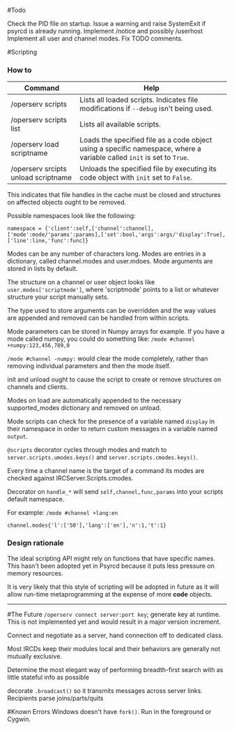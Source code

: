 #Todo

Check the PID file on startup. Issue a warning and raise SystemExit if psyrcd is already running.
Implement /notice and possibly /userhost
Implement all user and channel modes.
Fix TODO comments.

#Scripting

### How to
| Command       | Help              |
| ------------- |-------------|
| /operserv scripts                   | Lists all loaded scripts. Indicates file modifications if `--debug` isn't being used. |
| /operserv scripts list              | Lists all available scripts.      |
| /operserv load scriptname           | Loads the specified file as a code object using a specific namespace, where a variable called `init` is set to `True`. |
| /operserv srcipts unload scriptname | Unloads the specified file by executing its code object with `init` set to `False`.|


This indicates that file handles in the cache must be closed and structures on affected objects ought to be removed.

Possible namespaces look like the following:

`namespace = {'client':self,['channel':channel],['mode':mode/'params':params],['set':bool,'args':args/'display':True],['line':line,'func':func]}`

Modes can be any number of characters long. Modes are entries in a dictionary, called channel.modes and user.mdoes. Mode arguments are stored in lists by default.

The structure on a channel or user object looks like `user.modes['scriptmode']`, where 'scriptmode' points to a list or whatever structure your script manually sets.

The type used to store arguments can be overridden and the way values are appended and removed can be handled from within scripts.

Mode parameters can be stored in Numpy arrays for example. If you have a mode called numpy, you could do something like: `/mode #channel +numpy:123,456,789,0`

`/mode #channel -numpy:` would clear the mode completely, rather than removing individual parameters and then the mode itself.

init and unload ought to cause the script to create or remove structures on channels and clients.

Modes on load are automatically appended to the necessary supported_modes dictionary and removed on unload.

Mode scripts can check for the presence of a variable named `display` in their namespace in order to return custom messages in a variable named `output`.

`@scripts` decorator cycles through modes and match to `server.scripts.umodes.keys()` and `server.scripts.cmodes.keys()`.

Every time a channel name is the target of a command its modes are checked against IRCServer.Scripts.cmodes.

Decorator on `handle_*` will send `self,channel,func,params` into your scripts default namespace.

For example: `/mode #channel +lang:en`

`channel.modes{'l':['50'],'lang':['en'],'n':1,'t':1}`

### Design rationale

The ideal scripting API might rely on functions that have specific names. This hasn't been adopted yet in Psyrcd because it puts less pressure on memory resources.

It is very likely that this style of scripting will be adopted in future as it will allow run-time metaprogramming at the expense of more __code__ objects.

---

#The Future
`/operserv connect server:port key`; generate key at runtime. This is not implemented yet and would result in a major version increment.

Connect and negotiate as a server, hand connection off to dedicated class.

Most IRCDs keep their modules local and their behaviors are generally not mutually exclusive.

Determine the most elegant way of performing breadth-first search with as little stateful info as possible

decorate `.broadcast()` so it transmits messages across server links. Recipients parse joins/parts/quits

#Known Errors
Windows doesn't have `fork()`. Run in the foreground or Cygwin.

